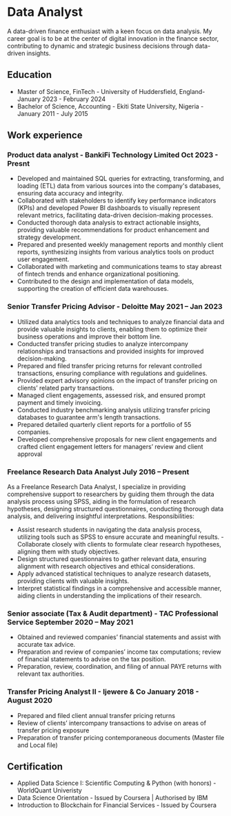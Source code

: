 
# Data Analyst
A data-driven finance enthusiast with a keen focus on data analysis. My career goal is to be at the center of digital innovation in the finance sector, contributing to dynamic and strategic business decisions through data-driven insights.

## Education
- Master of Science, FinTech - University of Huddersfield, England- January 2023 - February 2024
- Bachelor of Science, Accounting - Ekiti State University, Nigeria - January 2011 - July 2015

## Work experience
### Product data analyst - BankiFi Technology Limited Oct 2023 - Presnt
- Developed and maintained SQL queries for extracting, transforming, and loading (ETL) data from various sources into the company's databases, ensuring data accuracy and integrity.
-	Collaborated with stakeholders to identify key performance indicators (KPIs) and developed Power BI dashboards to visually represent relevant metrics, facilitating data-driven decision-making processes.
-	Conducted thorough data analysis to extract actionable insights, providing valuable recommendations for product enhancement and strategy development.
-	Prepared and presented weekly management reports and monthly client reports, synthesizing insights from various analytics tools on product user engagement.
-	Collaborated with marketing and communications teams to stay abreast of fintech trends and enhance organizational positioning.
-	Contributed to the design and implementation of data models, supporting the creation of efficient data warehouses.

### Senior Transfer Pricing Advisor - Deloitte May 2021 – Jan 2023
- Utilized data analytics tools and techniques to analyze financial data and provide valuable insights to clients, 
enabling them to optimize their business operations and improve their bottom line.
- Conducted transfer pricing studies to analyze intercompany relationships and transactions and provided insights 
for improved decision-making.
- Prepared and filed transfer pricing returns for relevant controlled transactions, ensuring compliance with 
regulations and guidelines.
- Provided expert advisory opinions on the impact of transfer pricing on clients’ related party transactions.
- Managed client engagements, assessed risk, and ensured prompt payment and timely invoicing.
- Conducted industry benchmarking analysis utilizing transfer pricing databases to guarantee arm's length 
transactions.
- Prepared detailed quarterly client reports for a portfolio of 55 companies.
- Developed comprehensive proposals for new client engagements and crafted client engagement letters for 
managers’ review and client approval

 
### Freelance Research Data Analyst July 2016 – Present 
 
As a Freelance Research Data Analyst, I specialize in providing comprehensive support to researchers by guiding them 
through the data analysis process using SPSS, aiding in the formulation of research hypotheses, designing structured 
questionnaires, conducting thorough data analysis, and delivering insightful interpretations.
Responsibilities: 
- Assist research students in navigating the data analysis process, utilizing tools such as SPSS to ensure accurate and 
meaningful results.
-Collaborate closely with clients to formulate clear research hypotheses, aligning them with study objectives.
- Design structured questionnaires to gather relevant data, ensuring alignment with research objectives and ethical 
considerations.
- Apply advanced statistical techniques to analyze research datasets, providing clients with valuable insights.
- Interpret statistical findings in a comprehensive and accessible manner, aiding clients in understanding the 
implications of their research.

### Senior associate (Tax & Audit department) - TAC Professional Service September 2020 – May 2021
- Obtained and reviewed companies’ financial statements and assist with accurate tax advice.
- Preparation and review of companies’ income tax computations; review of financial statements to advise on the 
tax position.
- Preparation, review, coordination, and filing of annual PAYE returns with relevant tax authorities. 

### Transfer Pricing Analyst II  - Ijewere & Co January 2018 - August 2020
- Prepared and filed client annual transfer pricing returns
- Review of clients’ intercompany transactions to advise on areas of transfer pricing exposure
- Preparation of transfer pricing contemporaneous documents (Master file and Local file)

## Certification
- Applied Data Science I: Scientific Computing & Python (with honors) - WorldQuant Univeristy
- Data Science Orientation - Issued by Coursera | Authorised by IBM
- Introduction to Blockchain for Financial Services - Issued by Coursera
